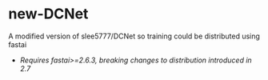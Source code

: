 # new-DCNet
A modified version of slee5777/DCNet so training could be distributed using fastai
- _Requires fastai>=2.6.3, breaking changes to distribution introduced in 2.7_
